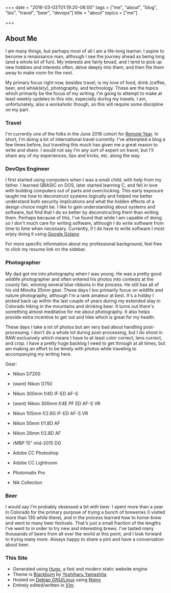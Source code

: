 +++
date = "2016-03-03T01:19:20-06:00"
tags = ["me", "about", "blog", "bio", "travel", "beer", "devops"]
title = "about"
topics = ["me"]

+++

## About Me

I am many things, but perhaps most of all I am a life-long learner.  I aspire to become a renaissance man, although I see the journey ahead as being long (and a whole lot of fun).  My interests are fairly broad, and I tend to pick up new hobbies and interests often, delve deeply into them, and then file them away to make room for the next.


My primary focus right now, besides travel, is my love of food, drink (coffee, beer, and whisk(e)y), photography, and technology.  These are the topics which primarily be the focus of my writing. I'm going to attempt to make at least weekly updates to this site, especially during my travels.  I am, unfortunately, also a workaholic though, so this will require some discipline on my part.

### Travel

I'm currently one of the folks in the June 2016 cohort for [Remote Year](http://www.remoteyear.com/).  In short, I'm doing a lot of international travel currently.  I've attempted a blog a few times before, but traveling this much has given me a great reason to write and share.  I would not say I'm any sort of expert on travel, but I'll share any of my experiences, tips and tricks, etc. along the way.

### DevOps Engineer

I first started using computers when I was a small child, with help from my father.  I learned QBASIC on DOS, later started learning C, and fell in love with building computers out of parts and overclocking. This early exposure taught me how to deconstruct systems logically and helped me better understand both security implications and what the hidden effects of a design choice might be.  I like to gain understanding about systems and software, but find that I do so better by deconstructing them than writing them.  Perhaps because of this, I've found that while I am capable of doing so I don't much care for writing software, although I do write software from time to time when necessary.  Currently, if I do have to write software I most enjoy doing it using [Google Golang](http://golang.org/)

For more specific information about my professional background, feel
free to click my resume link on the sidebar.


### Photographer

My dad got me into photography when I was young.  He was a pretty good wildlife photographer and often entered his photos into contests at the county fair, winning several blue ribbons in the process.  He still has all of his old Minolta 35mm gear.  These days I too primarily focus on wildlife and nature photography, although I'm a rank amateur at best. It's a hobby I picked back up within the last couple of years during my extended stay in Colorado hiking in the mountains and drinking beer.  It turns out there's something almost meditative for me about photography. It also helps provide extra incentive to get out and hike which is great for my health.

These days I take a lot of photos but am very bad about handling post-processing.  I don't do a whole lot during post-processing, but I do shoot in RAW exclusively which means I have to at least color correct, lens correct, and crop.  I have a pretty huge backlog I need to get through at all times, but am making an effort to be timely with photos while traveling to accompanying my writing here.

Gear:

- Nikon D7200
- (want) Nikon D750
- Nikon 300mm f/4D IF-ED AF-S
- (want) Nikon 300mm f/4E PF ED AF-S VR
- Nikon 105mm f/2.8G IF-ED AF-S VR
- Nikon 50mm f/1.8D AF
- Nikon 28mm f/2.8D AF

- rMBP 15" mid-2015 DG
- Adobe CC Photoshop
- Adobe CC Lightroom
- Photomatix Pro
- Nik Collection

### Beer

I would say I'm probably obsessed a bit with beer.  I spent more than a year in Colorado for the primary purpose of trying a bunch of breweries (I visited more than 130 while there), and in the process learned how to home-brew and went to many beer festivals.  That's just a small fraction of the lengths I've went to in order to try new and interesting brews. I've tasted many thousands of beers from all over the world at this point, and I look forward to trying many more.  Always happy to share a pint and have a conversation about beer.


### This Site

- Generated using [Hugo](//gohugo.io), a fast and modern static website engine
- Theme is [Blackburn](http://themes.gohugo.io/blackburn/) by [Yoshiharu Yamashita](http://yoshiharuyamashita.com/)
- Hosted on [Debian GNU/Linux](http://debian.org/) using [Nginx](http://nginx.org/)
- Entirely edited/written in [Vim](http://www.vim.org/)
